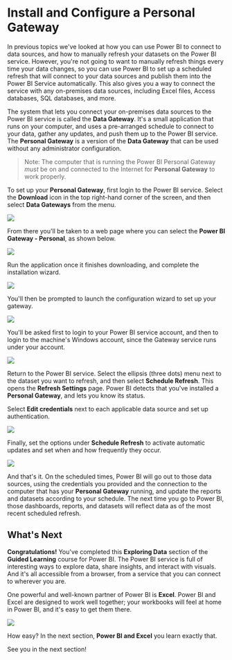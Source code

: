 <properties
   pageTitle="Install and configure a Personal Gateway"
   description="Use a Personal Gateway to automatically update on-premises data"
   services="powerbi"
   documentationCenter=""
   authors="davidiseminger"
   manager="erikre"
   backup=""
   editor=""
   tags=""
   qualityFocus="no"
   qualityDate=""
   featuredVideoId="xjcO5tNvjGs"
   featuredVideoThumb=""
   courseDuration="11m"/>

<tags
   ms.service="powerbi"
   ms.devlang="NA"
   ms.topic="get-started-article"
   ms.tgt_pltfrm="NA"
   ms.workload="powerbi"
   ms.date="06/06/2017"
   ms.author="davidi"/>

# Install and Configure a Personal Gateway

In previous topics we've looked at how you can use Power BI to connect to data sources, and how to manually refresh your datasets on the Power BI service. However, you're not going to want to manually refresh things every time your data changes, so you can use Power BI to set up a scheduled refresh that will connect to your data sources and publish them into the Power BI Service automatically. This also gives you a way to connect the service with any on-premises data sources, including Excel files, Access databases, SQL databases, and more.

The system that lets you connect your on-premises data sources to the Power BI service is called the **Data Gateway**. It's a small application that runs on your computer, and uses a pre-arranged schedule to connect to your data, gather any updates, and push them up to the Power BI service. The **Personal Gateway** is a version of the **Data Gateway** that can be used without any administrator configuration.

> Note: The computer  that is running the Power BI Personal Gateway *must* be on and connected to the Internet for **Personal Gateway** to work properly.

To set up your **Personal Gateway**, first login to the Power BI service. Select the **Download** icon in the top right-hand corner of the screen, and then select **Data Gateways** from the menu.

![](media/powerbi-learning-4-6-install-configure-personal-gateway/4-6_1b.png)

From there you'll be taken to a web page where you can select the **Power BI Gateway - Personal**, as shown below.

![](media/powerbi-learning-4-6-install-configure-personal-gateway/4-6_2b.png)

Run the application once it finishes downloading, and complete the installation wizard.

![](media/powerbi-learning-4-6-install-configure-personal-gateway/4-6_3a.png)

You'll then be prompted to launch the configuration wizard to set up your gateway.

![](media/powerbi-learning-4-6-install-configure-personal-gateway/4-6_3b.png)

You'll be asked first to login to your Power BI service account, and then to login to the machine's Windows account, since the Gateway service runs under your account.

![](media/powerbi-learning-4-6-install-configure-personal-gateway/4-6_3c.png)

Return to the Power BI service. Select the ellipsis (three dots) menu next to the dataset you want to refresh, and then select **Schedule Refresh**. This opens the **Refresh Settings** page. Power BI detects that you've installed a **Personal Gateway**, and lets you know its status.

Select **Edit credentials** next to each applicable data source and set up authentication.

![](media/powerbi-learning-4-6-install-configure-personal-gateway/4-6_6.png)

Finally, set the options under **Schedule Refresh** to activate automatic updates and set when and how frequently they occur.

![](media/powerbi-learning-4-6-install-configure-personal-gateway/4-6_7.png)

And that's it. On the scheduled times, Power BI will go out to those data sources, using the credentials you provided and the connection to the computer that has your **Personal Gateway** running, and update the reports and datasets according to your schedule. The next time you go to Power BI, those dashboards, reports, and datasets will reflect data as of the most recent scheduled refresh.

## What's Next

**Congratulations!** You've completed this **Exploring Data** section of the **Guided Learning** course for Power BI. The Power BI service is full of interesting ways to explore data, share insights, and interact with visuals. And it's all accessible from a browser, from a service that you can connect to wherever you are.

One powerful and well-known partner of Power BI is **Excel**. Power BI and Excel are designed to work well together; your workbooks will feel at home in Power BI, and it's easy to get them there.

![](media/powerbi-learning-5-1-intro-excel-data/5-1_1.png)

How easy? In the next section, **Power BI and Excel** you learn exactly that.

See you in the next section!
